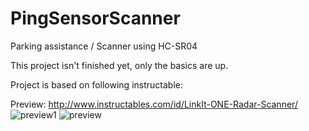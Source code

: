 # PingSensorScanner
Parking assistance / Scanner using HC-SR04

This project isn't finished yet, only the basics are up.

Project is based on following instructable:

Preview: http://www.instructables.com/id/LinkIt-ONE-Radar-Scanner/
![preview1](http://cdn.instructables.com/F6J/Z07F/IG2LZ76J/F6JZ07FIG2LZ76J.LARGE.jpg)
![preview](http://cdn.instructables.com/FLB/2OJ1/IG3YXRH4/FLB2OJ1IG3YXRH4.LARGE.jpg)
